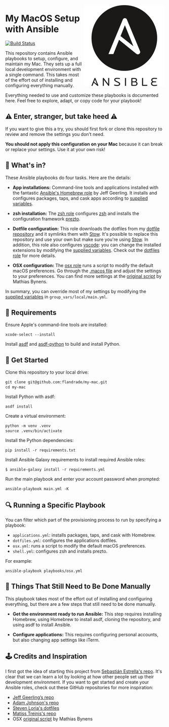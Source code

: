 <img
  src="https://raw.githubusercontent.com/flandrade/my-mac/master/media/ansible-256.png?token=ABTZYEODR7AZUVHRN5JN4US7KVV44"
  width="256px"
  alt="Ansible logo"
  title="Ansible logo"
  align="right"
/>

# My MacOS Setup with Ansible

[![Build Status](https://github.com/flandrade/my-mac/workflows/build/badge.svg)](https://github.com/flandrade/my-mac/actions)

This repository contains Ansible playbooks to setup, configure, and maintain
my Mac. They sets up a full local development environment with a single command.
This takes most of the effort out of installing and configuring everything
manually.

Everything needed to use and customize these playbooks is documented here. Feel
free to explore, adapt, or copy code for your playbook!

## ⚠️ Enter, stranger, but take heed ⚠️

If you want to give this a try, you should first fork or clone this repository
to review and remove the settings you don’t need.

**You should not apply this configuration on your Mac** because it can break
or replace your settings. Use it at your own risk!

## 📖 What's in?

These Ansible playbooks do four tasks. Here are the details:

- **App installations:** Command-line tools and applications installed with the
  fantastic [Ansible's Homebrew role] by Jeff Geerling. It installs and
  configures packages, taps, and cask apps according to [supplied variables].

- **zsh installation:** The [zsh role] configures [zsh] and installs the
  configuration framework [prezto].

- **Dotfile configuration:** This role downloads the dotfiles from my
  [dotfile repository] and it symlinks them with [Stow]. It's possible to
  replace this repository and use your own but make sure you're using [Stow].
  In addition, this role also configures [vscode]: you can change the
  installed extensions by modifying the [supplied variables]. Check out the
  [dotfiles role] for more details.

- **OSX configuration:** The [osx role] runs a script to modify the default
  macOS preferences. Go through the [.macos file] and adjust the settings to
  your preferences. You can find more settings at the [original script] by
  Mathias Bynens.

In summary, you can override most of my settings by modifying the [supplied variables]
in `group_vars/local/main.yml`.

## 📌 Requirements

Ensure Apple's command-line tools are installed:

```
xcode-select --install
```

Install [asdf] and [asdf-python] to build and install Python.


## 🚀 Get Started

Clone this repository to your local drive:

```
git clone git@github.com:flandrade/my-mac.git
cd my-mac
```

Install Python with asdf:

```
asdf install
```

Create a virtual environment:

```
python -m venv .venv
source .venv/bin/activate
```

Install the Python dependencies:

```
pip install -r requirements.txt
```

Install Ansible Galaxy requirements to install required Ansible roles:

```
$ ansible-galaxy install -r requirements.yml
```

Run the main playbook and enter your account password when prompted:

```
ansible-playbook main.yml -K
```

## 🔍 Running a Specific Playbook

You can filter which part of the provisioning process to run by specifying a
playbook:

-  `applications.yml`: installs packages, taps, and cask with Homebrew.
-  `dotfiles.yml`: configures the applications dotfiles.
-  `osx.yml`: runs a script to modify the default macOS preferences.
-  `shell.yml`: configures zsh and installs prezto.

For example:

```
ansible-playbook playbooks/osx.yml
```

## 🔨 Things That Still Need to Be Done Manually

This playbook takes most of the effort out of installing and configuring
everything, but there are a few steps that still need to be done manually.

- **Get the environment ready to run Ansible:** This step requires installing
  Homebrew, using Homebrew to install asdf, cloning the repository, and using
  asdf to install Ansible.

- **Configure applications:** This requires configuring personal accounts, but
  also changing app settings like iTerm.

## 🕹️ Credits and Inspiration

I first got the idea of starting this project from
[Sebastián Estrella's repo](https://github.com/sestrella/devbox). It's clear
that we can learn a lot by looking at how other people set up their development
environment. If you want to get started and create your Ansible roles, check
out these GitHub repositories for more inspiration:

- [Jeff Geerling’s repo](https://github.com/geerlingguy/mac-dev-playbook)
- [Adam Johnson's repo](https://github.com/adamchainz/mac-ansible)
- [Steven Loria's dotfiles](https://github.com/sloria/dotfiles)
- [Matiss Treinis's repo](https://github.com/Addvilz/dots)
- OSX [original script] by Mathias Bynens

[asdf]: https://asdf-vm.com/#/core-manage-asdf-vm
[asdf-python]: https://github.com/danhper/asdf-python
[Ansible's Homebrew role]: https://galaxy.ansible.com/geerlingguy/homebrew
[zsh]: https://github.com/sorin-ionescu/prezto
[prezto]: https://github.com/sorin-ionescu/prezto
[Stow]: https://www.gnu.org/software/stow/
[dotfile repository]: https://github.com/flandrade/dotfiles
[original script]: https://github.com/mathiasbynens/dotfiles
[vscode]: https://code.visualstudio.com/

[supplied variables]: https://github.com/flandrade/my-mac/blob/master/group_vars/local/main.yml
[.macos file]: https://github.com/flandrade/my-mac/tree/master/roles/osx/files/setup.sh
[dotfiles role]: https://github.com/flandrade/my-mac/tree/master/roles/dotfiles
[osx role]: https://github.com/flandrade/my-mac/tree/master/roles/osx
[zsh role]: https://github.com/flandrade/my-mac/tree/master/roles/zsh
